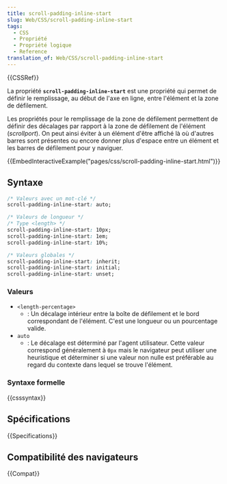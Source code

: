 ```yaml
---
title: scroll-padding-inline-start
slug: Web/CSS/scroll-padding-inline-start
tags:
  - CSS
  - Propriété
  - Propriété logique
  - Reference
translation_of: Web/CSS/scroll-padding-inline-start
---
```


{{CSSRef}}

La propriété **`scroll-padding-inline-start`** est une propriété qui permet de définir le remplissage, au début de l'axe en ligne, entre l'élément et la zone de défilement.

Les propriétés pour le remplissage de la zone de défilement permettent de définir des décalages par rapport à la zone de défilement de l'élément (_scrollport_). On peut ainsi éviter à un élément d'être affiché là où d'autres barres sont présentes ou encore donner plus d'espace entre un élément et les barres de défilement pour y naviguer.

{{EmbedInteractiveExample("pages/css/scroll-padding-inline-start.html")}}

## Syntaxe

```css
/* Valeurs avec un mot-clé */
scroll-padding-inline-start: auto;

/* Valeurs de longueur */
/* Type <length> */
scroll-padding-inline-start: 10px;
scroll-padding-inline-start: 1em;
scroll-padding-inline-start: 10%;

/* Valeurs globales */
scroll-padding-inline-start: inherit;
scroll-padding-inline-start: initial;
scroll-padding-inline-start: unset;
```

### Valeurs

- `<length-percentage>`
  - : Un décalage intérieur entre la boîte de défilement et le bord correspondant de l'élément. C'est une longueur ou un pourcentage valide.
- `auto`
  - : Le décalage est déterminé par l'agent utilisateur. Cette valeur correspond généralement à `0px` mais le navigateur peut utiliser une heuristique et déterminer si une valeur non nulle est préférable au regard du contexte dans lequel se trouve l'élément.

### Syntaxe formelle

{{csssyntax}}

## Spécifications

{{Specifications}}

## Compatibilité des navigateurs

{{Compat}}
